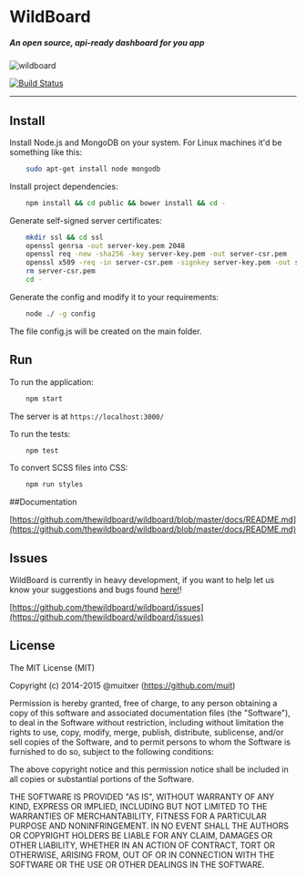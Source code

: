 # WildBoard
##### An open source, api-ready dashboard for you app

![wildboard](https://raw.githubusercontent.com/thewildboard/wildboard/master/docs/logos/logo.png)

[![Build Status](https://travis-ci.org/thewildboard/wildboard.svg)](https://travis-ci.org/thewildboard/wildboard)

----

## Install

Install Node.js and MongoDB on your system. For Linux machines it'd be something like this:

```bash
    sudo apt-get install node mongodb
```

Install project dependencies:

```bash
    npm install && cd public && bower install && cd -
```

Generate self-signed server certificates:

```bash
    mkdir ssl && cd ssl
    openssl genrsa -out server-key.pem 2048
    openssl req -new -sha256 -key server-key.pem -out server-csr.pem
    openssl x509 -req -in server-csr.pem -signkey server-key.pem -out server-cert.pem
    rm server-csr.pem
    cd -
```

Generate the config and modify it to your requirements:
   
```bash 
    node ./ -g config
```

The file config.js will be created on the main folder.


## Run

To run the application:

```bash
    npm start
```

The server is at `https://localhost:3000/`

To run the tests:

```bash
    npm test
```

To convert SCSS files into CSS:

```bash
    npm run styles
```

##Documentation

[https://github.com/thewildboard/wildboard/blob/master/docs/README.md](https://github.com/thewildboard/wildboard/blob/master/docs/README.md)

## Issues

WildBoard is currently in heavy development, if you want to help let us know your suggestions and bugs found [here!](https://github.com/thewildboard/wildboard/issues)!

[https://github.com/thewildboard/wildboard/issues](https://github.com/thewildboard/wildboard/issues)

## License

The MIT License (MIT)

Copyright (c) 2014-2015 @muitxer (https://github.com/muit)

Permission is hereby granted, free of charge, to any person obtaining a copy
of this software and associated documentation files (the "Software"), to deal
in the Software without restriction, including without limitation the rights
to use, copy, modify, merge, publish, distribute, sublicense, and/or sell
copies of the Software, and to permit persons to whom the Software is
furnished to do so, subject to the following conditions:

The above copyright notice and this permission notice shall be included in
all copies or substantial portions of the Software.

THE SOFTWARE IS PROVIDED "AS IS", WITHOUT WARRANTY OF ANY KIND, EXPRESS OR
IMPLIED, INCLUDING BUT NOT LIMITED TO THE WARRANTIES OF MERCHANTABILITY,
FITNESS FOR A PARTICULAR PURPOSE AND NONINFRINGEMENT. IN NO EVENT SHALL THE
AUTHORS OR COPYRIGHT HOLDERS BE LIABLE FOR ANY CLAIM, DAMAGES OR OTHER
LIABILITY, WHETHER IN AN ACTION OF CONTRACT, TORT OR OTHERWISE, ARISING FROM,
OUT OF OR IN CONNECTION WITH THE SOFTWARE OR THE USE OR OTHER DEALINGS IN
THE SOFTWARE.

